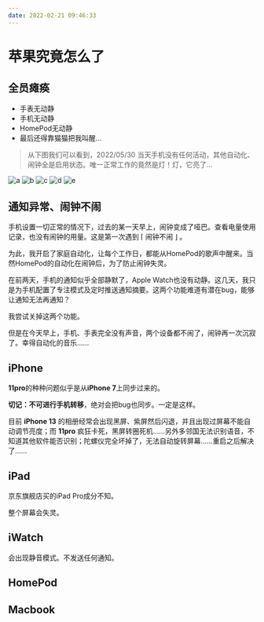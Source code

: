 ```yaml
---
date: 2022-02-21 09:46:33
---
```


# 苹果究竟怎么了

## 全员瘫痪

- 手表无动静
- 手机无动静
- HomePod无动静
- 最后还得靠猫猫把我叫醒...

> 从下图我们可以看到，2022/05/30 当天手机没有任何活动，其他自动化、闹钟全是启用状态。唯一正常工作的竟然是灯！灯，它亮了...

![a](/img/apple/20220530104349.jpg)
![b](/img/apple/202205301043491.jpg)
![c](/img/apple/202205301043492.jpg)
![d](/img/apple/202205301043493.jpg)
![e](/img/apple/202205301043494.jpg)

## 通知异常、闹钟不闹

手机设置一切正常的情况下，过去的某一天早上，闹钟变成了哑巴。查看电量使用记录，也没有闹钟的用量。这是第一次遇到 ⌈ 闹钟不闹 ⌋ 。

为此，我开启了家庭自动化，让每个工作日，都能从HomePod的歌声中醒来。当然HomePod的自动化在闹钟后，为了防止闹钟失灵。

在前两天，手机的通知似乎全部静默了，Apple Watch也没有动静。这几天，我只是为手机配置了专注模式及定时推送通知摘要。这两个功能难道有潜在bug，能够让通知无法再通知？

我尝试关掉这两个功能。

但是在今天早上，手机、手表完全没有声音，两个设备都不闹了，闹钟再一次沉寂了。幸得自动化的音乐......

## iPhone

**11pro**的种种问题似乎是从**iPhone 7**上同步过来的。

**切记：不可进行手机转移**，绝对会把bug也同步。一定是这样。

目前 **iPhone 13** 的相册经常会出现黑屏、紫屏然后闪退，并且出现过屏幕不能自动调节亮度；而 **11pro** 疯狂卡死，黑屏转圈死机……另外多邻国无法识别语音，不知道其他软件能否识别；陀螺仪完全坏掉了，无法自动旋转屏幕……重启之后解决了……

## iPad

京东旗舰店买的iPad Pro成分不知。

整个屏幕会失灵。

## iWatch

会出现静音模式。不发送任何通知。

## HomePod

## Macbook
